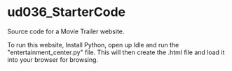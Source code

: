 # ud036_StarterCode
Source code for a Movie Trailer website.

To run this website, Install Python, open up Idle and run the "entertainment_center.py" file. This will then create the .html file and load it into your browser for browsing.
